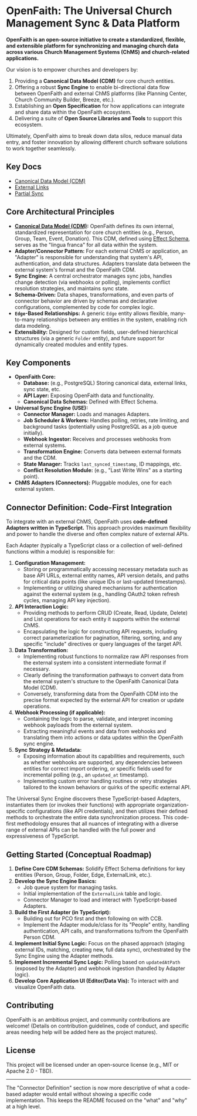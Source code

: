 # OpenFaith: The Universal Church Management Sync & Data Platform

**OpenFaith is an open-source initiative to create a standardized, flexible, and extensible platform for synchronizing and managing church data across various Church Management Systems (ChMS) and church-related applications.**

Our vision is to empower churches and developers by:

1.  Providing a **Canonical Data Model (CDM)** for core church entities.
2.  Offering a robust **Sync Engine** to enable bi-directional data flow between OpenFaith and external ChMS platforms (like Planning Center, Church Community Builder, Breeze, etc.).
3.  Establishing an **Open Specification** for how applications can integrate and share data within the OpenFaith ecosystem.
4.  Delivering a suite of **Open Source Libraries and Tools** to support this ecosystem.

Ultimately, OpenFaith aims to break down data silos, reduce manual data entry, and foster innovation by allowing different church software solutions to work together seamlessly.

## Key Docs

- [Canonical Data Model (CDM)](/docs/CDM.md)
- [External Links](/docs//ExternalLinks.md)
- [Partial Sync](/docs/PartialSync.md)

## Core Architectural Principles

- **[Canonical Data Model (CDM)](/docs/CDM.md):** OpenFaith defines its own internal, standardized representation for core church entities (e.g., Person, Group, Team, Event, Donation). This CDM, defined using [Effect Schema](https://effect.website/docs/schema/introduction/), serves as the "lingua franca" for all data within the system.
- **Adapter/Connector Pattern:** For each external ChMS or application, an "Adapter" is responsible for understanding that system's API, authentication, and data structures. Adapters translate data between the external system's format and the OpenFaith CDM.
- **Sync Engine:** A central orchestrator manages sync jobs, handles change detection (via webhooks or polling), implements conflict resolution strategies, and maintains sync state.
- **Schema-Driven:** Data shapes, transformations, and even parts of connector behavior are driven by schemas and declarative configurations, complemented by code for complex logic.
- **`Edge`-Based Relationships:** A generic `Edge` entity allows flexible, many-to-many relationships between any entities in the system, enabling rich data modeling.
- **Extensibility:** Designed for custom fields, user-defined hierarchical structures (via a generic `Folder` entity), and future support for dynamically created modules and entity types.

## Key Components

- **OpenFaith Core:**
  - **Database:** (e.g., PostgreSQL) Storing canonical data, external links, sync state, etc.
  - **API Layer:** Exposing OpenFaith data and functionality.
  - **Canonical Data Schemas:** Defined with Effect Schema.
- **Universal Sync Engine (USE):**
  - **Connector Manager:** Loads and manages Adapters.
  - **Job Scheduler & Workers:** Handles polling, retries, rate limiting, and background tasks (potentially using PostgreSQL as a job queue initially).
  - **Webhook Ingestor:** Receives and processes webhooks from external systems.
  - **Transformation Engine:** Converts data between external formats and the CDM.
  - **State Manager:** Tracks `last_synced_timestamp`, ID mappings, etc.
  - **Conflict Resolution Module:** (e.g., "Last Write Wins" as a starting point).
- **ChMS Adapters (Connectors):** Pluggable modules, one for each external system.

## Connector Definition: Code-First Integration

To integrate with an external ChMS, OpenFaith uses **code-defined Adapters written in TypeScript.** This approach provides maximum flexibility and power to handle the diverse and often complex nature of external APIs.

Each Adapter (typically a TypeScript class or a collection of well-defined functions within a module) is responsible for:

1.  **Configuration Management:**
    - Storing or programmatically accessing necessary metadata such as base API URLs, external entity names, API version details, and paths for critical data points (like unique IDs or last-updated timestamps).
    - Implementing or utilizing shared mechanisms for authentication against the external system (e.g., handling OAuth2 token refresh cycles, managing API key injection).
2.  **API Interaction Logic:**
    - Providing methods to perform CRUD (Create, Read, Update, Delete) and List operations for each entity it supports within the external ChMS.
    - Encapsulating the logic for constructing API requests, including correct parameterization for pagination, filtering, sorting, and any specific "include" directives or query languages of the target API.
3.  **Data Transformation:**
    - Implementing robust functions to normalize raw API responses from the external system into a consistent intermediate format if necessary.
    - Clearly defining the transformation pathways to convert data from the external system's structure to the OpenFaith Canonical Data Model (CDM).
    - Conversely, transforming data from the OpenFaith CDM into the precise format expected by the external API for creation or update operations.
4.  **Webhook Processing (if applicable):**
    - Containing the logic to parse, validate, and interpret incoming webhook payloads from the external system.
    - Extracting meaningful events and data from webhooks and translating them into actions or data updates within the OpenFaith sync engine.
5.  **Sync Strategy & Metadata:**
    - Exposing information about its capabilities and requirements, such as whether webhooks are supported, any dependencies between entities for correct import ordering, or specific fields used for incremental polling (e.g., an `updated_at` timestamp).
    - Implementing custom error handling routines or retry strategies tailored to the known behaviors or quirks of the specific external API.

The Universal Sync Engine discovers these TypeScript-based Adapters, instantiates them (or invokes their functions) with appropriate organization-specific configurations (like API credentials), and then utilizes their defined methods to orchestrate the entire data synchronization process. This code-first methodology ensures that all nuances of integrating with a diverse range of external APIs can be handled with the full power and expressiveness of TypeScript.

## Getting Started (Conceptual Roadmap)

1.  **Define Core CDM Schemas:** Solidify Effect Schema definitions for key entities (Person, Group, Folder, Edge, ExternalLink, etc.).
2.  **Develop the Sync Engine Basics:**
    - Job queue system for managing tasks.
    - Initial implementation of the `ExternalLink` table and logic.
    - Connector Manager to load and interact with TypeScript-based Adapters.
3.  **Build the First Adapter (in TypeScript):**
    - Building out for PCO first and then following on with CCB.
    - Implement the Adapter module/class for its "People" entity, handling authentication, API calls, and transformations to/from the OpenFaith Person CDM.
4.  **Implement Initial Sync Logic:** Focus on the phased approach (staging external IDs, matching, creating new, full data sync), orchestrated by the Sync Engine using the Adapter methods.
5.  **Implement Incremental Sync Logic:** Polling based on `updatedAtPath` (exposed by the Adapter) and webhook ingestion (handled by Adapter logic).
6.  **Develop Core Application UI (Editor/Data Vis):** To interact with and visualize OpenFaith data.

## Contributing

OpenFaith is an ambitious project, and community contributions are welcome! (Details on contribution guidelines, code of conduct, and specific areas needing help will be added here as the project matures).

## License

This project will be licensed under an open-source license (e.g., MIT or Apache 2.0 - TBD).

---

The "Connector Definition" section is now more descriptive of what a code-based adapter would entail without showing a specific code implementation. This keeps the README focused on the "what" and "why" at a high level.
